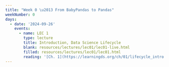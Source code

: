 ```yaml
---
title: "Week 0 \u2013 From BabyPandas to Pandas"
weekNumber: 0
days:
  - date: '2024-09-26'
    events:
      - name: LEC 1
        type: lecture
        title: Introduction, Data Science Lifecycle
        blank: resources/lectures/lec01/lec01-live.html
        filled: resources/lectures/lec01/lec01.html
        reading: '[Ch. 1](https://learningds.org/ch/01/lifecycle_intro.html)'
---
```

